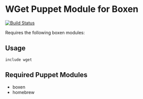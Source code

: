 # WGet Puppet Module for Boxen

[![Build Status](https://travis-ci.org/boxen/puppet-wget.png?branch=master)](https://travis-ci.org/boxen/puppet-wget)

Requires the following boxen modules:

## Usage

```puppet
include wget
```

## Required Puppet Modules

* boxen
* homebrew

